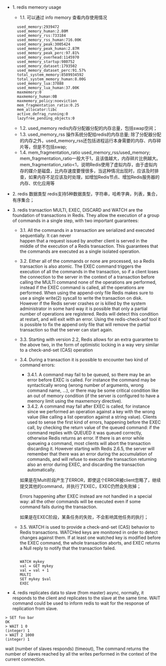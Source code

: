 * 1\. redis memeory usage
  * 1.1\. 可以通过 info memory 查看内存使用情况
  ```
    used_memory:2939472
    used_memory_human:2.80M
    used_memory_rss:733184
    used_memory_rss_human:716.00K
    used_memory_peak:3005424
    used_memory_peak_human:2.87M
    used_memory_peak_perc:97.81%
    used_memory_overhead:1145970
    used_memory_startup:980752
    used_memory_dataset:1793502
    used_memory_dataset_perc:91.57%
    total_system_memory:8589934592
    total_system_memory_human:8.00G
    used_memory_lua:37888
    used_memory_lua_human:37.00K
    maxmemory:0
    maxmemory_human:0B
    maxmemory_policy:noeviction
    mem_fragmentation_ratio:0.25
    mem_allocator:libc
    active_defrag_running:0
    lazyfree_pending_objects:0
  ```

  * 1.2\. used_memory redis内存分配器分配的内存总量，包括swap空间；
  * 1.3\. used_memory_rss 操作系统分配给redis的内存总量; 除了分配器分配的内存之外，used_memory_rss还包括进程运行本身需要的内存、内存碎片等，但是不包括swap;
  * 1.4\. mem_fragmentation_ratio used_memory_rss/used_memory;
    mem_fragmentation_ratio一般大于1，且该值越大，内存碎片比例越大。mem_fragmentation_ratio<1，说明Redis使用了虚拟内存，由于虚拟内存的媒介是磁盘，比内存速度要慢很多，当这种情况出现时，应该及时排查，如果内存不足应该及时处理，如增加Redis节点、增加Redis服务器的内存、优化应用等
* 2\. redis 数据类型
  redis支持5种数据类型，字符串，哈希字典，列表，集合，有序集合；

* 3\. redis transaction
  MULTI, EXEC, DISCARD and WATCH are the foundation of transactions in Redis. They allow the execution of a group of commands in a single step, with two important guarantees:
  * 3.1\. 
    All the commands in a transaction are serialized and executed sequentially. It can never    
    happen that a request issued by another client is served in the middle of the execution of a Redis transaction. This guarantees that the commands are executed as a single isolated operation.
  * 3.2\.
    Either all of the commands or none are processed, so a Redis transaction is also atomic. The EXEC command triggers the execution of all the commands in the transaction, so if a client loses the connection to the server in the context of a transaction before calling the MULTI command none of the operations are performed, instead if the EXEC command is called, all the operations are performed. When using the append-only file Redis makes sure to use a single write(2) syscall to write the transaction on disk. However if the Redis server crashes or is killed by the system administrator in some hard way it is possible that only a partial number of operations are registered. Redis will detect this condition at restart, and will exit with an error. Using the redis-check-aof tool it is possible to fix the append only file that will remove the partial transaction so that the server can start again.
  * 3.3\.
    Starting with version 2.2, Redis allows for an extra guarantee to the above two, in the form of optimistic locking in a way very similar to a check-and-set (CAS) operation
  * 3.4\.
    During a transaction it is possible to encounter two kind of command errors:
    * 3.4.1\.
      A command may fail to be queued, so there may be an error before EXEC is called. For instance the command may be syntactically wrong (wrong number of arguments, wrong command name, ...), or there may be some critical condition like an out of memory condition (if the server is configured to have a memory limit using the maxmemory directive).
    * 3.4.2\.
      A command may fail after EXEC is called, for instance since we performed an operation against a key with the wrong value (like calling a list operation against a string value).
    Clients used to sense the first kind of errors, happening before the EXEC call, by checking the return value of the queued command: if the command replies with QUEUED it was queued correctly, otherwise Redis returns an error. If there is an error while queueing a command, most clients will abort the transaction discarding it.
    However starting with Redis 2.6.5, the server will remember that there was an error during the accumulation of commands, and will refuse to execute the transaction returning also an error during EXEC, and discarding the transaction automatically.

    如果是在Multi阶段产生了ERROR，即使这个ERROR被client忽略了，继续提交其他的command，并执行了EXEC，EXEC仍然会失败掉；
    
    Errors happening after EXEC instead are not handled in a special way: all the other commands will be executed even if some command fails during the transaction.

    如果是在EXEC阶段，某条任务的失败，不会影响其他任务的执行；
  * 3.5\.
    WATCH is used to provide a check-and-set (CAS) behavior to Redis transactions.
    WATCHed keys are monitored in order to detect changes against them. If at least one watched key is modified before the EXEC command, the whole transaction aborts, and EXEC returns a Null reply to notify that the transaction failed.
    ```

    WATCH mykey
    val = GET mykey
    val = val + 1
    MULTI
    SET mykey $val
    EXEC
    ```

* 4\. redis replicates data to slave (from master) async, normally, it responds to the client and replicates to the slave at the same time. WAIT command could be used to inform redis to wait for the response of replication from slave. 
```
> SET foo bar
OK
> WAIT 1 0
(integer) 1
> WAIT 2 1000
(integer) 1

```
wait (number of slaves responds) (timeout), The command returns the number of slaves reached by all the writes performed in the context of the current connection.

  